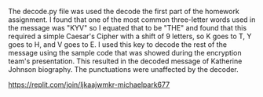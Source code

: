 The decode.py file was used the decode the first part of the homework assignment. I found that one of the most common three-letter words used in the message was "KYV" so I equated that to be "THE" and found that this required a simple Caesar's Cipher with a shift of 9 letters, so K goes to T, Y goes to H, and V goes to E. I used this key to decode the rest of the message using the sample code that was showed during the encryption team's presentation. This resulted in the decoded message of Katherine Johnson biography. The punctuations were unaffected by the decoder.


https://replit.com/join/ljkaajwmkr-michaelpark677
